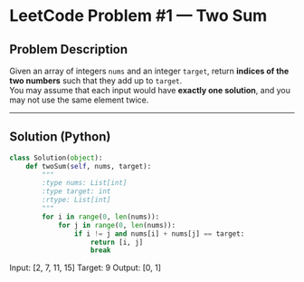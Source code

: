 # LeetCode Problem #1 — Two Sum

## Problem Description
Given an array of integers `nums` and an integer `target`, return **indices of the two numbers** such that they add up to `target`.  
You may assume that each input would have **exactly one solution**, and you may not use the same element twice.

---

## Solution (Python)

```python
class Solution(object):
    def twoSum(self, nums, target):
        """
        :type nums: List[int]
        :type target: int
        :rtype: List[int]
        """
        for i in range(0, len(nums)):
            for j in range(0, len(nums)):
                if i != j and nums[i] + nums[j] == target:
                    return [i, j]
                    break
```
Input: [2, 7, 11, 15]
Target: 9
Output: [0, 1]

